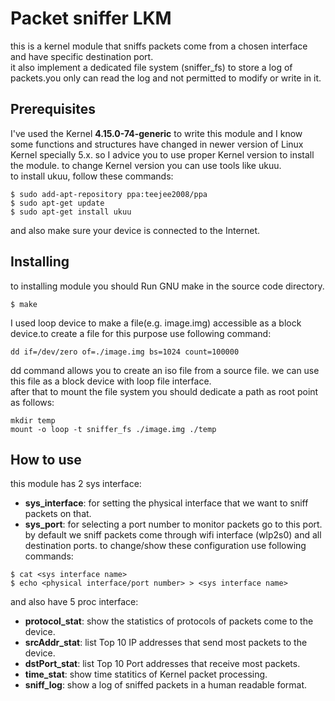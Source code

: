 # Packet sniffer LKM
this is a kernel module that sniffs packets come from a chosen interface and have specific destination port.  
it also implement a dedicated file system (sniffer_fs) to store a log of packets.you only can read the log and not permitted 
to modify or write in it.
## Prerequisites
I've used the Kernel <b>4.15.0-74-generic</b> to write this module and I know some functions and structures have changed 
in newer version of Linux Kernel specially 5.x. so I advice you to use proper Kernel version to install the module. to change Kernel version you can use tools like
ukuu.  
to install ukuu, follow these commands:  
```
$ sudo add-apt-repository ppa:teejee2008/ppa
$ sudo apt-get update
$ sudo apt-get install ukuu
```
and also make sure your device is connected to the Internet.
## Installing 
to installing module you should Run GNU make in the source code directory.  
```
$ make
```
I used loop device to make a file(e.g. image.img) accessible as a block device.to create a file for this purpose use following
command:
```
dd if=/dev/zero of=./image.img bs=1024 count=100000
```
dd command allows you to create an iso file from a source file. we can use this file as a block device with loop 
file interface.  
after that to mount the file system you should dedicate a path as root point as follows:
```
mkdir temp
mount -o loop -t sniffer_fs ./image.img ./temp
```
## How to use
this module has 2 sys interface:  
* <b>sys_interface</b>: for setting the physical interface that we want to sniff packets on that.
* <b>sys_port</b>: for selecting a port number to monitor packets go to this port.
by default we sniff packets come through wifi interface (wlp2s0) and all destination ports. to change/show these configuration
use following commands:
```
$ cat <sys interface name> 
$ echo <physical interface/port number> > <sys interface name>
```
and also have 5 proc interface:
* <b>protocol_stat</b>: show the statistics of protocols of packets come to the device.
* <b>srcAddr_stat</b>: list Top 10 IP addresses that send most packets to the device.
* <b>dstPort_stat</b>: list Top 10 Port addresses that receive most packets.
* <b>time_stat</b>: show time statitics of Kernel packet processing.
* <b>sniff_log</b>: show a log of sniffed packets in a human readable format.

